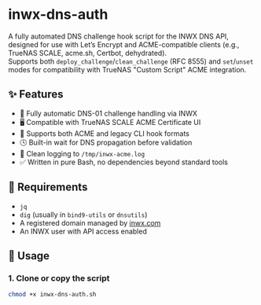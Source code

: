 # inwx-dns-auth

A fully automated DNS challenge hook script for the INWX DNS API, designed for use with Let’s Encrypt and ACME-compatible clients (e.g., TrueNAS SCALE, acme.sh, Certbot, dehydrated).  
Supports both `deploy_challenge`/`clean_challenge` (RFC 8555) and `set`/`unset` modes for compatibility with TrueNAS "Custom Script" ACME integration.

## ✨ Features

- 🔑 Fully automatic DNS-01 challenge handling via INWX
- 🖥️ Compatible with TrueNAS SCALE ACME Certificate UI
- 🧰 Supports both ACME and legacy CLI hook formats
- 🕓 Built-in wait for DNS propagation before validation
- 📜 Clean logging to `/tmp/inwx-acme.log`
- ✅ Written in pure Bash, no dependencies beyond standard tools

## 🔧 Requirements

- `jq`
- `dig` (usually in `bind9-utils` or `dnsutils`)
- A registered domain managed by [inwx.com](https://www.inwx.com/)
- An INWX user with API access enabled

## 🚀 Usage

### 1. Clone or copy the script

```bash
chmod +x inwx-dns-auth.sh
